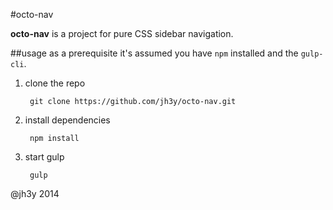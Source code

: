 #octo-nav

__octo-nav__ is a project for pure CSS sidebar navigation.

##usage
as a prerequisite it's assumed you have `npm` installed and the `gulp-cli`.

1. clone the repo

		git clone https://github.com/jh3y/octo-nav.git

2. install dependencies

		npm install

3. start gulp

		gulp


@jh3y 2014

